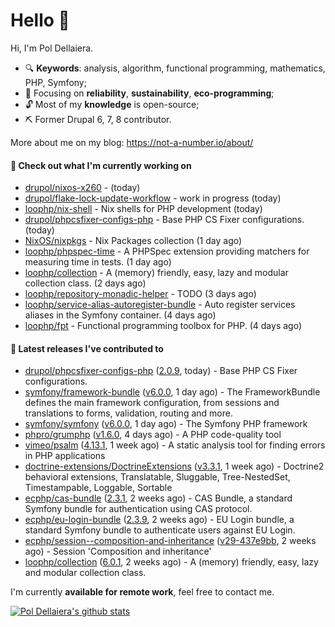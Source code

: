 # Hello 👋

Hi, I'm Pol Dellaiera.

- 🔍 **Keywords**: analysis, algorithm, functional programming, mathematics, PHP, Symfony;
- 🎯 Focusing on **reliability**, **sustainability**, **eco-programming**;
- 🔓 Most of my **knowledge** is open-source;
- ⛏️ Former Drupal 6, 7, 8 contributor.

More about me on my blog: https://not-a-number.io/about/

#### 👷 Check out what I'm currently working on

- [drupol/nixos-x260](https://github.com/drupol/nixos-x260) -  (today)
- [drupol/flake-lock-update-workflow](https://github.com/drupol/flake-lock-update-workflow) - work in progress (today)
- [loophp/nix-shell](https://github.com/loophp/nix-shell) - Nix shells for PHP development (today)
- [drupol/phpcsfixer-configs-php](https://github.com/drupol/phpcsfixer-configs-php) - Base PHP CS Fixer configurations. (today)
- [NixOS/nixpkgs](https://github.com/NixOS/nixpkgs) - Nix Packages collection (1 day ago)
- [loophp/phpspec-time](https://github.com/loophp/phpspec-time) - A PHPSpec extension providing matchers for measuring time in tests. (1 day ago)
- [loophp/collection](https://github.com/loophp/collection) - A (memory) friendly, easy, lazy and modular collection class. (2 days ago)
- [loophp/repository-monadic-helper](https://github.com/loophp/repository-monadic-helper) - TODO (3 days ago)
- [loophp/service-alias-autoregister-bundle](https://github.com/loophp/service-alias-autoregister-bundle) - Auto register services aliases in the Symfony container. (4 days ago)
- [loophp/fpt](https://github.com/loophp/fpt) - Functional programming toolbox for PHP. (4 days ago)

#### 🔭 Latest releases I've contributed to

- [drupol/phpcsfixer-configs-php](https://github.com/drupol/phpcsfixer-configs-php) ([2.0.9](https://github.com/drupol/phpcsfixer-configs-php/releases/tag/2.0.9), today) - Base PHP CS Fixer configurations.
- [symfony/framework-bundle](https://github.com/symfony/framework-bundle) ([v6.0.0](https://github.com/symfony/framework-bundle/releases/tag/v6.0.0), 1 day ago) - The FrameworkBundle defines the main framework configuration, from sessions and translations to forms, validation, routing and more.
- [symfony/symfony](https://github.com/symfony/symfony) ([v6.0.0](https://github.com/symfony/symfony/releases/tag/v6.0.0), 1 day ago) - The Symfony PHP framework
- [phpro/grumphp](https://github.com/phpro/grumphp) ([v1.6.0](https://github.com/phpro/grumphp/releases/tag/v1.6.0), 4 days ago) - A PHP code-quality tool
- [vimeo/psalm](https://github.com/vimeo/psalm) ([4.13.1](https://github.com/vimeo/psalm/releases/tag/4.13.1), 1 week ago) - A static analysis tool for finding errors in PHP applications
- [doctrine-extensions/DoctrineExtensions](https://github.com/doctrine-extensions/DoctrineExtensions) ([v3.3.1](https://github.com/doctrine-extensions/DoctrineExtensions/releases/tag/v3.3.1), 1 week ago) - Doctrine2 behavioral extensions, Translatable, Sluggable, Tree-NestedSet, Timestampable, Loggable, Sortable
- [ecphp/cas-bundle](https://github.com/ecphp/cas-bundle) ([2.3.1](https://github.com/ecphp/cas-bundle/releases/tag/2.3.1), 2 weeks ago) - CAS Bundle, a standard Symfony bundle for authentication using CAS protocol.
- [ecphp/eu-login-bundle](https://github.com/ecphp/eu-login-bundle) ([2.3.9](https://github.com/ecphp/eu-login-bundle/releases/tag/2.3.9), 2 weeks ago) - EU Login bundle, a standard Symfony bundle to authenticate users against EU Login.
- [ecphp/session--composition-and-inheritance](https://github.com/ecphp/session--composition-and-inheritance) ([v29-437e9bb](https://github.com/ecphp/session--composition-and-inheritance/releases/tag/v29-437e9bb), 2 weeks ago) - Session &#39;Composition and inheritance&#39;
- [loophp/collection](https://github.com/loophp/collection) ([6.0.1](https://github.com/loophp/collection/releases/tag/6.0.1), 2 weeks ago) - A (memory) friendly, easy, lazy and modular collection class.

I'm currently **available for remote work**, feel free to contact me.

[![Pol Dellaiera's github stats](https://github-readme-stats.vercel.app/api?username=drupol&count_private=true&show_icons=true)](https://github.com/drupol)
